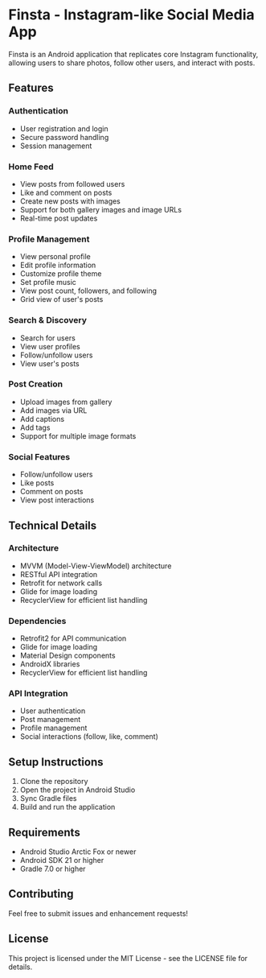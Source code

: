 # Finsta - Instagram-like Social Media App

Finsta is an Android application that replicates core Instagram functionality, allowing users to share photos, follow other users, and interact with posts.

## Features

### Authentication
- User registration and login
- Secure password handling
- Session management

### Home Feed
- View posts from followed users
- Like and comment on posts
- Create new posts with images
- Support for both gallery images and image URLs
- Real-time post updates

### Profile Management
- View personal profile
- Edit profile information
- Customize profile theme
- Set profile music
- View post count, followers, and following
- Grid view of user's posts

### Search & Discovery
- Search for users
- View user profiles
- Follow/unfollow users
- View user's posts

### Post Creation
- Upload images from gallery
- Add images via URL
- Add captions
- Add tags
- Support for multiple image formats

### Social Features
- Follow/unfollow users
- Like posts
- Comment on posts
- View post interactions

## Technical Details

### Architecture
- MVVM (Model-View-ViewModel) architecture
- RESTful API integration
- Retrofit for network calls
- Glide for image loading
- RecyclerView for efficient list handling

### Dependencies
- Retrofit2 for API communication
- Glide for image loading
- Material Design components
- AndroidX libraries
- RecyclerView for efficient list handling

### API Integration
- User authentication
- Post management
- Profile management
- Social interactions (follow, like, comment)

## Setup Instructions

1. Clone the repository
2. Open the project in Android Studio
3. Sync Gradle files
4. Build and run the application

## Requirements
- Android Studio Arctic Fox or newer
- Android SDK 21 or higher
- Gradle 7.0 or higher

## Contributing
Feel free to submit issues and enhancement requests!

## License
This project is licensed under the MIT License - see the LICENSE file for details.
